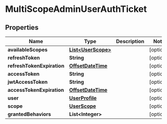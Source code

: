 
# MultiScopeAdminUserAuthTicket

## Properties
Name | Type | Description | Notes
------------ | ------------- | ------------- | -------------
**availableScopes** | [**List&lt;UserScope&gt;**](UserScope.md) |  |  [optional]
**refreshToken** | **String** |  |  [optional]
**refreshTokenExpiration** | [**OffsetDateTime**](OffsetDateTime.md) |  |  [optional]
**accessToken** | **String** |  |  [optional]
**jwtAccessToken** | **String** |  |  [optional]
**accessTokenExpiration** | [**OffsetDateTime**](OffsetDateTime.md) |  |  [optional]
**user** | [**UserProfile**](UserProfile.md) |  |  [optional]
**scope** | [**UserScope**](UserScope.md) |  |  [optional]
**grantedBehaviors** | **List&lt;Integer&gt;** |  |  [optional]



